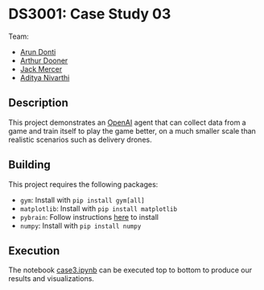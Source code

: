DS3001: Case Study 03
=====================

Team:
* [Arun Donti](https://github.com/dontirun)
* [Arthur Dooner](https://github.com/Shunderpooch/)
* [Jack Mercer](https://github.com/mercer-j)
* [Aditya Nivarthi](https://github.com/SIZMW)

## Description
This project demonstrates an [OpenAI](https://gym.openai.com/) agent that can collect data from a game and train itself to play the game better, on a much smaller scale than realistic scenarios such as delivery drones.

## Building
This project requires the following packages:
* `gym`: Install with `pip install gym[all]`
* `matplotlib`: Install with `pip install matplotlib`
* `pybrain`: Follow instructions [here](https://github.com/pybrain/pybrain/wiki/Installation) to install
* `numpy`: Install with `pip install numpy`

## Execution
The notebook [case3.ipynb](case3.ipynb) can be executed top to bottom to produce our results and visualizations.
